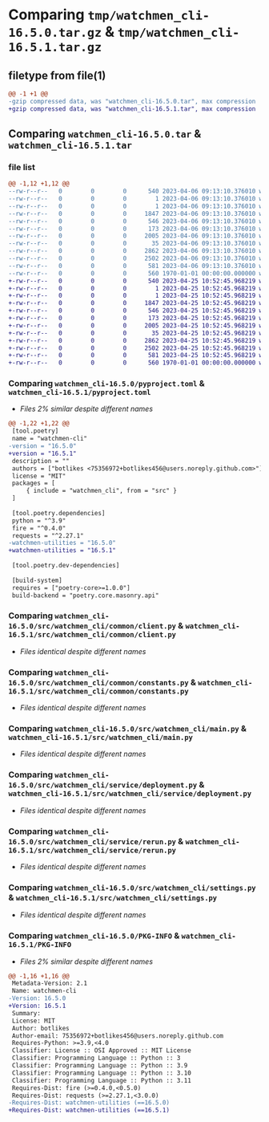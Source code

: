# Comparing `tmp/watchmen_cli-16.5.0.tar.gz` & `tmp/watchmen_cli-16.5.1.tar.gz`

## filetype from file(1)

```diff
@@ -1 +1 @@
-gzip compressed data, was "watchmen_cli-16.5.0.tar", max compression
+gzip compressed data, was "watchmen_cli-16.5.1.tar", max compression
```

## Comparing `watchmen_cli-16.5.0.tar` & `watchmen_cli-16.5.1.tar`

### file list

```diff
@@ -1,12 +1,12 @@
--rw-r--r--   0        0        0      540 2023-04-06 09:13:10.376010 watchmen_cli-16.5.0/pyproject.toml
--rw-r--r--   0        0        0        1 2023-04-06 09:13:10.376010 watchmen_cli-16.5.0/src/watchmen_cli/__init__.py
--rw-r--r--   0        0        0        1 2023-04-06 09:13:10.376010 watchmen_cli-16.5.0/src/watchmen_cli/common/__init__.py
--rw-r--r--   0        0        0     1847 2023-04-06 09:13:10.376010 watchmen_cli-16.5.0/src/watchmen_cli/common/client.py
--rw-r--r--   0        0        0      546 2023-04-06 09:13:10.376010 watchmen_cli-16.5.0/src/watchmen_cli/common/constants.py
--rw-r--r--   0        0        0      173 2023-04-06 09:13:10.376010 watchmen_cli-16.5.0/src/watchmen_cli/common/exception.py
--rw-r--r--   0        0        0     2005 2023-04-06 09:13:10.376010 watchmen_cli-16.5.0/src/watchmen_cli/main.py
--rw-r--r--   0        0        0       35 2023-04-06 09:13:10.376010 watchmen_cli-16.5.0/src/watchmen_cli/service/__init__.py
--rw-r--r--   0        0        0     2862 2023-04-06 09:13:10.376010 watchmen_cli-16.5.0/src/watchmen_cli/service/deployment.py
--rw-r--r--   0        0        0     2502 2023-04-06 09:13:10.376010 watchmen_cli-16.5.0/src/watchmen_cli/service/rerun.py
--rw-r--r--   0        0        0      581 2023-04-06 09:13:10.376010 watchmen_cli-16.5.0/src/watchmen_cli/settings.py
--rw-r--r--   0        0        0      560 1970-01-01 00:00:00.000000 watchmen_cli-16.5.0/PKG-INFO
+-rw-r--r--   0        0        0      540 2023-04-25 10:52:45.968219 watchmen_cli-16.5.1/pyproject.toml
+-rw-r--r--   0        0        0        1 2023-04-25 10:52:45.968219 watchmen_cli-16.5.1/src/watchmen_cli/__init__.py
+-rw-r--r--   0        0        0        1 2023-04-25 10:52:45.968219 watchmen_cli-16.5.1/src/watchmen_cli/common/__init__.py
+-rw-r--r--   0        0        0     1847 2023-04-25 10:52:45.968219 watchmen_cli-16.5.1/src/watchmen_cli/common/client.py
+-rw-r--r--   0        0        0      546 2023-04-25 10:52:45.968219 watchmen_cli-16.5.1/src/watchmen_cli/common/constants.py
+-rw-r--r--   0        0        0      173 2023-04-25 10:52:45.968219 watchmen_cli-16.5.1/src/watchmen_cli/common/exception.py
+-rw-r--r--   0        0        0     2005 2023-04-25 10:52:45.968219 watchmen_cli-16.5.1/src/watchmen_cli/main.py
+-rw-r--r--   0        0        0       35 2023-04-25 10:52:45.968219 watchmen_cli-16.5.1/src/watchmen_cli/service/__init__.py
+-rw-r--r--   0        0        0     2862 2023-04-25 10:52:45.968219 watchmen_cli-16.5.1/src/watchmen_cli/service/deployment.py
+-rw-r--r--   0        0        0     2502 2023-04-25 10:52:45.968219 watchmen_cli-16.5.1/src/watchmen_cli/service/rerun.py
+-rw-r--r--   0        0        0      581 2023-04-25 10:52:45.968219 watchmen_cli-16.5.1/src/watchmen_cli/settings.py
+-rw-r--r--   0        0        0      560 1970-01-01 00:00:00.000000 watchmen_cli-16.5.1/PKG-INFO
```

### Comparing `watchmen_cli-16.5.0/pyproject.toml` & `watchmen_cli-16.5.1/pyproject.toml`

 * *Files 2% similar despite different names*

```diff
@@ -1,22 +1,22 @@
 [tool.poetry]
 name = "watchmen-cli"
-version = "16.5.0"
+version = "16.5.1"
 description = ""
 authors = ["botlikes <75356972+botlikes456@users.noreply.github.com>"]
 license = "MIT"
 packages = [
     { include = "watchmen_cli", from = "src" }
 ]
 
 [tool.poetry.dependencies]
 python = "^3.9"
 fire = "^0.4.0"
 requests = "^2.27.1"
-watchmen-utilities = "16.5.0"
+watchmen-utilities = "16.5.1"
 
 [tool.poetry.dev-dependencies]
 
 [build-system]
 requires = ["poetry-core>=1.0.0"]
 build-backend = "poetry.core.masonry.api"
```

### Comparing `watchmen_cli-16.5.0/src/watchmen_cli/common/client.py` & `watchmen_cli-16.5.1/src/watchmen_cli/common/client.py`

 * *Files identical despite different names*

### Comparing `watchmen_cli-16.5.0/src/watchmen_cli/common/constants.py` & `watchmen_cli-16.5.1/src/watchmen_cli/common/constants.py`

 * *Files identical despite different names*

### Comparing `watchmen_cli-16.5.0/src/watchmen_cli/main.py` & `watchmen_cli-16.5.1/src/watchmen_cli/main.py`

 * *Files identical despite different names*

### Comparing `watchmen_cli-16.5.0/src/watchmen_cli/service/deployment.py` & `watchmen_cli-16.5.1/src/watchmen_cli/service/deployment.py`

 * *Files identical despite different names*

### Comparing `watchmen_cli-16.5.0/src/watchmen_cli/service/rerun.py` & `watchmen_cli-16.5.1/src/watchmen_cli/service/rerun.py`

 * *Files identical despite different names*

### Comparing `watchmen_cli-16.5.0/src/watchmen_cli/settings.py` & `watchmen_cli-16.5.1/src/watchmen_cli/settings.py`

 * *Files identical despite different names*

### Comparing `watchmen_cli-16.5.0/PKG-INFO` & `watchmen_cli-16.5.1/PKG-INFO`

 * *Files 2% similar despite different names*

```diff
@@ -1,16 +1,16 @@
 Metadata-Version: 2.1
 Name: watchmen-cli
-Version: 16.5.0
+Version: 16.5.1
 Summary: 
 License: MIT
 Author: botlikes
 Author-email: 75356972+botlikes456@users.noreply.github.com
 Requires-Python: >=3.9,<4.0
 Classifier: License :: OSI Approved :: MIT License
 Classifier: Programming Language :: Python :: 3
 Classifier: Programming Language :: Python :: 3.9
 Classifier: Programming Language :: Python :: 3.10
 Classifier: Programming Language :: Python :: 3.11
 Requires-Dist: fire (>=0.4.0,<0.5.0)
 Requires-Dist: requests (>=2.27.1,<3.0.0)
-Requires-Dist: watchmen-utilities (==16.5.0)
+Requires-Dist: watchmen-utilities (==16.5.1)
```

